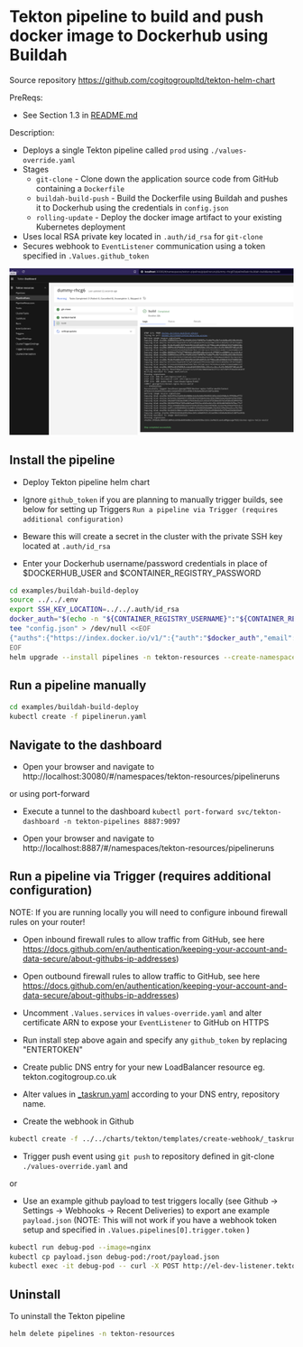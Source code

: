 # Tekton pipeline to build and push docker image to Dockerhub using Buildah

Source repository https://github.com/cogitogroupltd/tekton-helm-chart

PreReqs:
- See Section 1.3 in [README.md](../../README.md)


Description:

- Deploys a single Tekton pipeline called `prod` using `./values-override.yaml`
- Stages
  - `git-clone` - Clone down the application source code from GitHub containing a `Dockerfile`
  - `buildah-build-push` - Build the Dockerfile using Buildah and pushes it to Dockerhub using the credentials in `config.json`
  - `rolling-update` - Deploy the docker image artifact to your existing Kubernetes deployment
- Uses local RSA private key located in `.auth/id_rsa` for `git-clone` 
- Secures webhook to `EventListener` communication using a token specified in `.Values.github_token`

![](2022-10-18-00-06-27.png)


## Install the pipeline


- Deploy Tekton pipeline helm chart

- Ignore `github_token` if you are planning to manually trigger builds, see below for setting up Triggers `Run a pipeline via Trigger (requires additional configuration)`

- Beware this will create a secret in the cluster with the private SSH key located at `.auth/id_rsa`

- Enter your Dockerhub username/password credentials in place of $DOCKERHUB_USER and $CONTAINER_REGISTRY_PASSWORD


```bash
cd examples/buildah-build-deploy
source ../../.env
export SSH_KEY_LOCATION=../../.auth/id_rsa
docker_auth="$(echo -n "${CONTAINER_REGISTRY_USERNAME}":"${CONTAINER_REGISTRY_PASSWORD}" | base64)"
tee "config.json" > /dev/null <<EOF
{"auths":{"https://index.docker.io/v1/":{"auth":"$docker_auth","email":"systems@cogitogroup.co.uk"}}}
EOF
helm upgrade --install pipelines -n tekton-resources --create-namespace tekton/pipeline --set github_token="$(echo -n "ENTERTOKEN" | base64)" --set secret_ssh_key="$(cat $SSH_KEY_LOCATION)" --set-file=docker_config_json=config.json --values ./values-override.yaml
```


## Run a pipeline manually

```bash
cd examples/buildah-build-deploy
kubectl create -f pipelinerun.yaml
```

## Navigate to the dashboard

- Open your browser and navigate to http://localhost:30080/#/namespaces/tekton-resources/pipelineruns

or using port-forward

- Execute a tunnel to the dashboard `kubectl port-forward svc/tekton-dashboard -n tekton-pipelines 8887:9097`

- Open your browser and navigate to http://localhost:8887/#/namespaces/tekton-resources/pipelineruns

## Run a pipeline via Trigger (requires additional configuration)

NOTE: If you are running locally you will need to configure inbound firewall rules on your router!

- Open inbound firewall rules to allow traffic from GitHub, see here https://docs.github.com/en/authentication/keeping-your-account-and-data-secure/about-githubs-ip-addresses)
- Open outbound firewall rules to allow traffic to GitHub, see here https://docs.github.com/en/authentication/keeping-your-account-and-data-secure/about-githubs-ip-addresses)
- Uncomment `.Values.services` in `values-override.yaml` and alter certificate ARN to expose your `EventListener` to GitHub on HTTPS
- Run install step above again and specify any `github_token` by replacing "ENTERTOKEN"
- Create public DNS entry for your new LoadBalancer resource eg. tekton.cogitogroup.co.uk

- Alter values in [_taskrun.yaml](../../charts/tekton/templates/create-webhook/_taskrun.yaml) according to your DNS entry, repository name.
- Create the webhook in Github

```bash
kubectl create -f ../../charts/tekton/templates/create-webhook/_taskrun.yaml
```
- Trigger push event using `git push` to repository defined in git-clone `./values-override.yaml` and 

or 

- Use an example github payload to test triggers locally (see Github -> Settings -> Webhooks -> Recent Deliveries) to export ane example `payload.json` (NOTE: This will not work if you have a webhook token setup and specified in `.Values.pipelines[0].trigger.token` )

```bash
kubectl run debug-pod --image=nginx 
kubectl cp payload.json debug-pod:/root/payload.json
kubectl exec -it debug-pod -- curl -X POST http://el-dev-listener.tekton-pipelines.svc.cluster.local:8080 -H 'X-GitHub-Event: pull_request' -d @/root/payload.json
```



## Uninstall

To uninstall the Tekton pipeline

```bash
helm delete pipelines -n tekton-resources
```